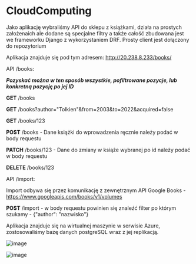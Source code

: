 # CloudComputing

Jako aplikację wybraliśmy API do sklepu z książkami, działa na prostych założenaich ale dodane są specjalne filtry a także całość zbudowana jest we frameworku Django z wykorzystaniem DRF. Prosty client jest dołączony do repozytorium


Aplikacja znajduje się pod tym adresem: http://20.238.8.233/books/


API /books:

***Pozyskać można w ten sposób wszystkie, pofiltrowane pozycje, lub konkretną pozycję po jej ID***

**GET** /books

**GET** /books?author="Tolkien"&from=2003&to=2022&acquired=false

**GET** /books/123

**POST** /books - Dane książki do wprowadzenia ręcznie należy podać w body requestu

**PATCH** /books/123 - Dane do zmiany w książe wybranej po id należy podać w body requestu

**DELETE** /books/123

API /import:

Import odbywa się przez komunikację z zewnętrznym API Google Books - https://www.googleapis.com/books/v1/volumes

**POST** /import - w body requestu powinien się znaleźć filter po którym szukamy - {"author": "nazwisko"}

Aplikacja znajduje się na wirtualnej maszynie w serwisie Azure, zostosowaliśmy bazę danych postgreSQL wraz z jej replikacją.

![image](https://user-images.githubusercontent.com/73855075/178123419-987a8118-5d2c-494f-8213-151d0d24fe32.png)

![image](https://user-images.githubusercontent.com/73855075/178123434-f4ccf6f3-d5f9-4d74-a396-93b7166fac68.png)
